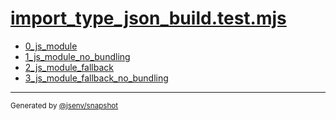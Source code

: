 # [import_type_json_build.test.mjs](../import_type_json_build.test.mjs)


- [0_js_module](0_js_module/0_js_module.md)
- [1_js_module_no_bundling](1_js_module_no_bundling/1_js_module_no_bundling.md)
- [2_js_module_fallback](2_js_module_fallback/2_js_module_fallback.md)
- [3_js_module_fallback_no_bundling](3_js_module_fallback_no_bundling/3_js_module_fallback_no_bundling.md)

---

<sub>
  Generated by <a href="https://github.com/jsenv/core/tree/main/packages/tooling/snapshot">@jsenv/snapshot</a>
</sub>
